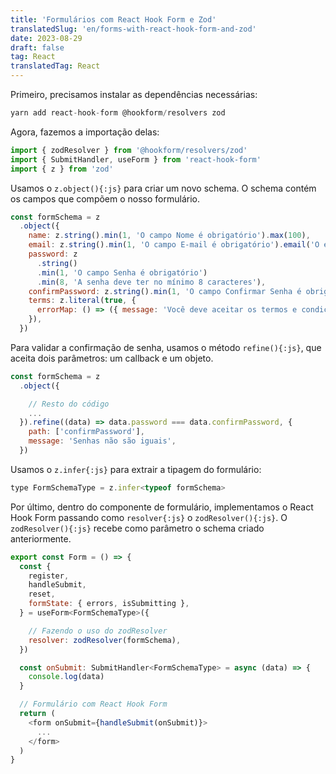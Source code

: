```yaml
---
title: 'Formulários com React Hook Form e Zod'
translatedSlug: 'en/forms-with-react-hook-form-and-zod'
date: 2023-08-29
draft: false
tag: React
translatedTag: React
---
```


Primeiro, precisamos instalar as dependências necessárias:

```js
yarn add react-hook-form @hookform/resolvers zod
```

Agora, fazemos a importação delas:

```js
import { zodResolver } from '@hookform/resolvers/zod'
import { SubmitHandler, useForm } from 'react-hook-form'
import { z } from 'zod'
```

Usamos o `z.object(){:js}` para criar um novo schema. O schema contém os campos que compõem o nosso formulário.

```js
const formSchema = z
  .object({
    name: z.string().min(1, 'O campo Nome é obrigatório').max(100),
    email: z.string().min(1, 'O campo E-mail é obrigatório').email('O e-mail é inválido'),
    password: z
      .string()
      .min(1, 'O campo Senha é obrigatório')
      .min(8, 'A senha deve ter no mínimo 8 caracteres'),
    confirmPassword: z.string().min(1, 'O campo Confirmar Senha é obrigatório'),
    terms: z.literal(true, {
      errorMap: () => ({ message: 'Você deve aceitar os termos e condições' }),
    }),
  })
```
Para validar a confirmação de senha, usamos o método `refine(){:js}`, que aceita dois parâmetros: um callback e um objeto.

```js
const formSchema = z
  .object({

    // Resto do código
    ...
  }).refine((data) => data.password === data.confirmPassword, {
    path: ['confirmPassword'],
    message: 'Senhas não são iguais',
  })
```

Usamos o `z.infer{:js}` para extrair a tipagem do formulário:

```js
type FormSchemaType = z.infer<typeof formSchema>
```

Por último, dentro do componente de formulário, implementamos o React Hook Form passando como `resolver{:js}` o `zodResolver(){:js}`. O `zodResolver(){:js}` recebe como parâmetro o schema criado anteriormente.

```js
export const Form = () => {
  const {
    register,
    handleSubmit,
    reset,
    formState: { errors, isSubmitting },
  } = useForm<FormSchemaType>({

    // Fazendo o uso do zodResolver
    resolver: zodResolver(formSchema),
  })

  const onSubmit: SubmitHandler<FormSchemaType> = async (data) => {
    console.log(data)
  }

  // Formulário com React Hook Form
  return (
    <form onSubmit={handleSubmit(onSubmit)}>
      ...
    </form>
  )
}
```
